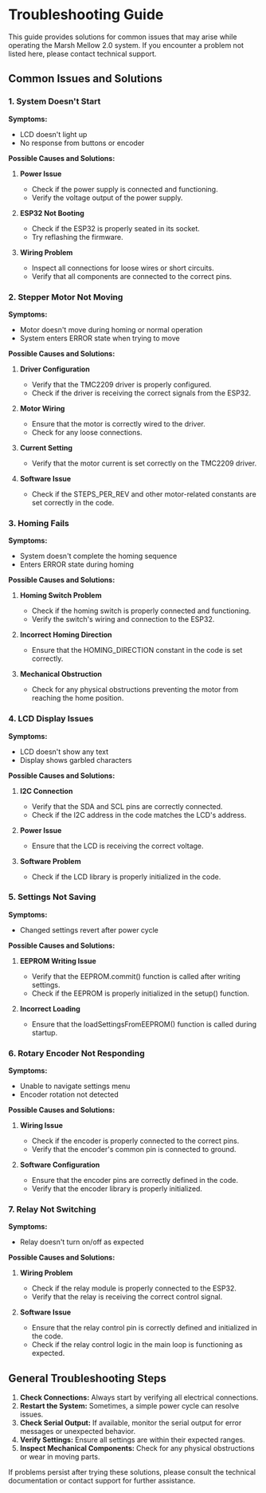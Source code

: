 # Troubleshooting Guide

This guide provides solutions for common issues that may arise while operating the Marsh Mellow 2.0 system. If you encounter a problem not listed here, please contact technical support.

## Common Issues and Solutions

### 1. System Doesn't Start

**Symptoms:**
- LCD doesn't light up
- No response from buttons or encoder

**Possible Causes and Solutions:**
1. **Power Issue**
   - Check if the power supply is connected and functioning.
   - Verify the voltage output of the power supply.

2. **ESP32 Not Booting**
   - Check if the ESP32 is properly seated in its socket.
   - Try reflashing the firmware.

3. **Wiring Problem**
   - Inspect all connections for loose wires or short circuits.
   - Verify that all components are connected to the correct pins.

### 2. Stepper Motor Not Moving

**Symptoms:**
- Motor doesn't move during homing or normal operation
- System enters ERROR state when trying to move

**Possible Causes and Solutions:**
1. **Driver Configuration**
   - Verify that the TMC2209 driver is properly configured.
   - Check if the driver is receiving the correct signals from the ESP32.

2. **Motor Wiring**
   - Ensure that the motor is correctly wired to the driver.
   - Check for any loose connections.

3. **Current Setting**
   - Verify that the motor current is set correctly on the TMC2209 driver.

4. **Software Issue**
   - Check if the STEPS_PER_REV and other motor-related constants are set correctly in the code.

### 3. Homing Fails

**Symptoms:**
- System doesn't complete the homing sequence
- Enters ERROR state during homing

**Possible Causes and Solutions:**
1. **Homing Switch Problem**
   - Check if the homing switch is properly connected and functioning.
   - Verify the switch's wiring and connection to the ESP32.

2. **Incorrect Homing Direction**
   - Ensure that the HOMING_DIRECTION constant in the code is set correctly.

3. **Mechanical Obstruction**
   - Check for any physical obstructions preventing the motor from reaching the home position.

### 4. LCD Display Issues

**Symptoms:**
- LCD doesn't show any text
- Display shows garbled characters

**Possible Causes and Solutions:**
1. **I2C Connection**
   - Verify that the SDA and SCL pins are correctly connected.
   - Check if the I2C address in the code matches the LCD's address.

2. **Power Issue**
   - Ensure that the LCD is receiving the correct voltage.

3. **Software Problem**
   - Check if the LCD library is properly initialized in the code.

### 5. Settings Not Saving

**Symptoms:**
- Changed settings revert after power cycle

**Possible Causes and Solutions:**
1. **EEPROM Writing Issue**
   - Verify that the EEPROM.commit() function is called after writing settings.
   - Check if the EEPROM is properly initialized in the setup() function.

2. **Incorrect Loading**
   - Ensure that the loadSettingsFromEEPROM() function is called during startup.

### 6. Rotary Encoder Not Responding

**Symptoms:**
- Unable to navigate settings menu
- Encoder rotation not detected

**Possible Causes and Solutions:**
1. **Wiring Issue**
   - Check if the encoder is properly connected to the correct pins.
   - Verify that the encoder's common pin is connected to ground.

2. **Software Configuration**
   - Ensure that the encoder pins are correctly defined in the code.
   - Verify that the encoder library is properly initialized.

### 7. Relay Not Switching

**Symptoms:**
- Relay doesn't turn on/off as expected

**Possible Causes and Solutions:**
1. **Wiring Problem**
   - Check if the relay module is properly connected to the ESP32.
   - Verify that the relay is receiving the correct control signal.

2. **Software Issue**
   - Ensure that the relay control pin is correctly defined and initialized in the code.
   - Check if the relay control logic in the main loop is functioning as expected.

## General Troubleshooting Steps

1. **Check Connections:** Always start by verifying all electrical connections.
2. **Restart the System:** Sometimes, a simple power cycle can resolve issues.
3. **Check Serial Output:** If available, monitor the serial output for error messages or unexpected behavior.
4. **Verify Settings:** Ensure all settings are within their expected ranges.
5. **Inspect Mechanical Components:** Check for any physical obstructions or wear in moving parts.

If problems persist after trying these solutions, please consult the technical documentation or contact support for further assistance.
